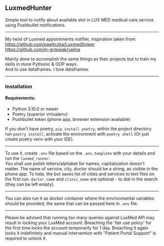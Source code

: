 ## LuxmedHunter

Simple tool to notify about available slot in LUX MED medical care service using Pushbullet notifications.
___
My twist of Luxmed appointments notifier, inspiration taken from:  
https://github.com/pawliczka/LuxmedSniper  
https://github.com/m-grzesiak/yalma

Mainly done to accomplish the same things as their projects but to train my skills in more Pythonic & OOP ways.  
And to use dataframes. I love dataframes.
___

### Installation

#### Requirements:

- Python 3.10.0 or newer
- Poetry (superior virtualenv)
- Pushbullet token (phone app, browser extension available)

If you don't have poetry, `pip install poetry`, within the project directory run `poetry install`,
activate the environment with `poetry shell` (Or just create poetry venv with your IDE).
___
To use it, create `.env` file based on the `.env.template` with your details and run the `luxmed_runner`.  
You shall use polish letters/alphabet for names, capitalization doesn't matter. The name of service, city,
doctor should be a string, as visible in the phone app. To help, the bot saves list of cities and services to
text files on the first run. `doctor_name` and `clinic_name` are optional - to dial in the search
(they can be left empty).
___
You can also run it as docker container where the environmental variables should be provided, the same that
can be passed here in `.env` file.
___
Please be advised that running too many queries against LuxMed API may
result in locking your LuxMed account. Breaching the 'fair use policy' for the first time locks the account
temporarily for 1 day. Breaching it again locks it indefinitely and manual intervention with
"Patient Portal Support" is required to unlock it.

